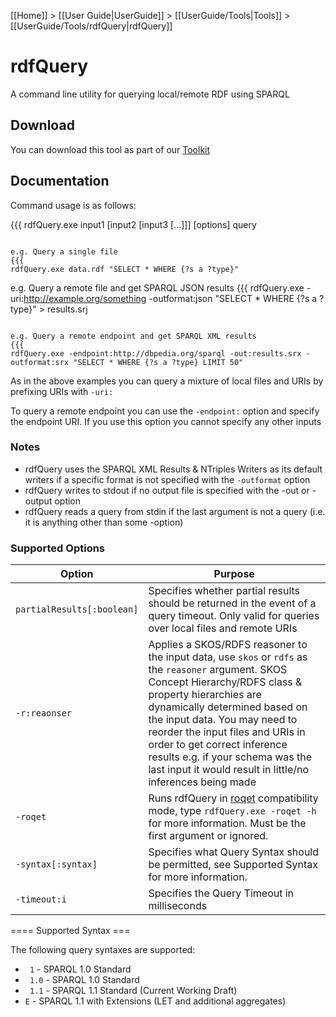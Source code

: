 [[Home]] > [[User Guide|UserGuide]] > [[UserGuide/Tools|Tools]] > [[UserGuide/Tools/rdfQuery|rdfQuery]]

# rdfQuery 

A command line utility for querying local/remote RDF using SPARQL

## Download 

You can download this tool as part of our [Toolkit](http://www.dotnetrdf.org?content.asp?pageID=Download%20dotNetRDF%20Toolkit%20for%20Windows)

## Documentation 

Command usage is as follows:

{{{
rdfQuery.exe input1 [input2 [input3 [...]]] [options] query
```

e.g. Query a single file
{{{
rdfQuery.exe data.rdf "SELECT * WHERE {?s a ?type}"
```

e.g. Query a remote file and get SPARQL JSON results
{{{
rdfQuery.exe -uri:http://example.org/something -outformat:json "SELECT * WHERE {?s a ?type}" > results.srj
```

e.g. Query a remote endpoint and get SPARQL XML results
{{{
rdfQuery.exe -endpoint:http://dbpedia.org/sparql -out:results.srx -outformat:srx "SELECT * WHERE {?s a ?type} LIMIT 50"
```

As in the above examples you can query a mixture of local files and URIs by prefixing URIs with `-uri:`

To query a remote endpoint you can use the `-endpoint:` option and specify the endpoint URI. If you use this option you cannot specify any other inputs

### Notes 

* rdfQuery uses the SPARQL XML Results & NTriples Writers as its default writers if a specific format is not specified with the `-outformat` option
* rdfQuery writes to stdout if no output file is specified with the -out or -output option
* rdfQuery reads a query from stdin if the last argument is not a query (i.e. it is anything other than some -option)

### Supported Options 

| Option | Purpose |
| --- | --- |
| `partialResults[:boolean]` | Specifies whether partial results should be returned in the event of a query timeout. Only valid for queries over local files and remote URIs |
| `-r:reaonser` | Applies a SKOS/RDFS reasoner to the input data, use `skos` or `rdfs` as the `reasoner` argument.  SKOS Concept Hierarchy/RDFS class & property hierarchies are dynamically determined based on the input data. You may need to reorder the input files and URIs in order to get correct inference results e.g. if your schema was the last input it would result in little/no inferences being made |
| `-roqet` | Runs rdfQuery in [roqet](http://librdf.org/rasqal/roqet.html) compatibility mode, type `rdfQuery.exe -roqet -h` for more information. Must be the first argument or ignored. |
| `-syntax[:syntax]` | Specifies what Query Syntax should be permitted, see Supported Syntax for more information. |
| `-timeout:i` | Specifies the Query Timeout in milliseconds |

==== Supported Syntax ===

The following query syntaxes are supported:

* ` 1` - SPARQL 1.0 Standard
* ` 1.0` - SPARQL 1.0 Standard
* ` 1.1` - SPARQL 1.1 Standard (Current Working Draft)
* `E` - SPARQL 1.1 with Extensions (LET and additional aggregates) 